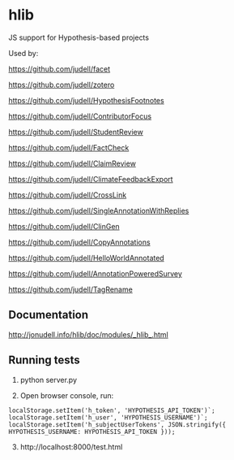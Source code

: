# hlib

JS support for Hypothesis-based projects

Used by:

https://github.com/judell/facet

https://github.com/judell/zotero

https://github.com/judell/HypothesisFootnotes

https://github.com/judell/ContributorFocus

https://github.com/judell/StudentReview

https://github.com/judell/FactCheck

https://github.com/judell/ClaimReview

https://github.com/judell/ClimateFeedbackExport

https://github.com/judell/CrossLink

https://github.com/judell/SingleAnnotationWithReplies

https://github.com/judell/ClinGen
 
https://github.com/judell/CopyAnnotations

https://github.com/judell/HelloWorldAnnotated

https://github.com/judell/AnnotationPoweredSurvey

https://github.com/judell/TagRename

## Documentation

http://jonudell.info/hlib/doc/modules/_hlib_.html

## Running tests

1. python server.py

2. Open browser console, run:

```
localStorage.setItem('h_token', 'HYPOTHESIS_API_TOKEN')`;
localStorage.setItem('h_user', 'HYPOTHESIS_USERNAME')`;
localStorage.setItem('h_subjectUserTokens', JSON.stringify({ HYPOTHESIS_USERNAME: HYPOTHESIS_API_TOKEN }));
```

3. http://localhost:8000/test.html

